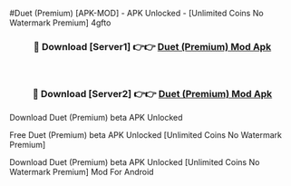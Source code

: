 #Duet (Premium) [APK-MOD] - APK Unlocked - [Unlimited Coins No Watermark Premium] 4gfto



<div align="center">

<h3>🔴 Download [Server1] 👉👉 <a href="https://momento.my/?title=Duet_(Premium)">Duet (Premium) Mod Apk</a></h3><br>

<h3>🔴 Download [Server2] 👉👉 <a href="https://momento.my/?title=Duet_(Premium)">Duet (Premium) Mod Apk</a></h3>
</div>



Download Duet (Premium) beta APK Unlocked

Free Duet (Premium) beta APK Unlocked [Unlimited Coins No Watermark Premium]

Download Duet (Premium) beta APK Unlocked [Unlimited Coins No Watermark Premium] Mod For Android
